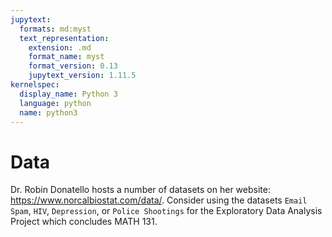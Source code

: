 ```yaml
---
jupytext:
  formats: md:myst
  text_representation:
    extension: .md
    format_name: myst
    format_version: 0.13
    jupytext_version: 1.11.5
kernelspec:
  display_name: Python 3
  language: python
  name: python3
---
```


# Data

Dr. Robin Donatello hosts a number of datasets on her website:
<https://www.norcalbiostat.com/data/>.  Consider using the datasets
`Email Spam`, `HIV`, `Depression`, or `Police Shootings` for the
Exploratory Data Analysis Project which concludes MATH 131.
